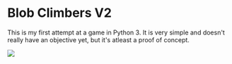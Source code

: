 # Blob Climbers V2
This is my first attempt at a game in Python 3. It is very simple and doesn't really have an objective yet, but it's atleast a proof of concept.

<img src="https://i.imgur.com/LOo3eKU.gif">
